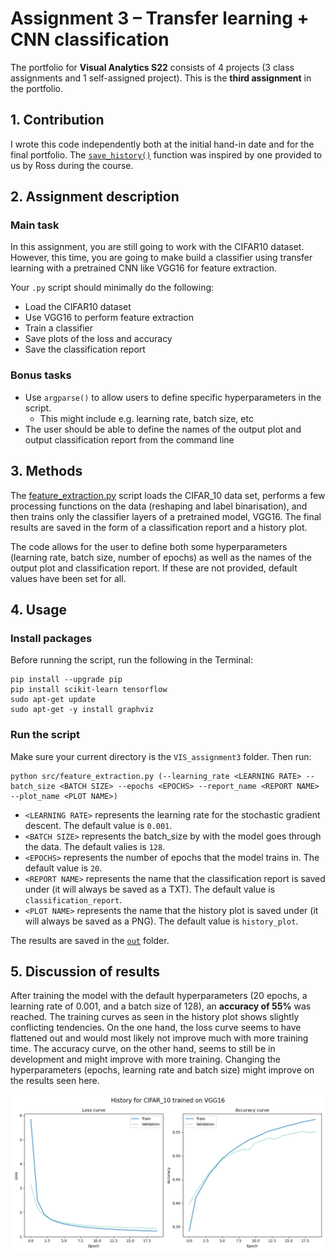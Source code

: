 # Assignment 3 – Transfer learning + CNN classification
The portfolio for __Visual Analytics S22__ consists of 4 projects (3 class assignments and 1 self-assigned project). This is the __third assignment__ in the portfolio.

## 1. Contribution
I wrote this code independently both at the initial hand-in date and for the final portfolio. The [`save_history()`](https://github.com/agnesbn/VIS_assignment3/blob/03a2fdd27c9c3faecbc9b0807a8b45425d893de4/src/feature_extraction.py#L32) function was  inspired by one provided to us by Ross during the course.

## 2. Assignment description
### Main task
In this assignment, you are still going to work with the CIFAR10 dataset. However, this time, you are going to make build a classifier using transfer learning with a pretrained CNN like VGG16 for feature extraction. 

Your ```.py``` script should minimally do the following:

- Load the CIFAR10 dataset
- Use VGG16 to perform feature extraction
- Train a classifier 
- Save plots of the loss and accuracy 
- Save the classification report

### Bonus tasks
- Use ```argparse()``` to allow users to define specific hyperparameters in the script.
  - This might include e.g. learning rate, batch size, etc
- The user should be able to define the names of the output plot and output classification report from the command line

## 3. Methods
The [feature_extraction.py](https://github.com/agnesbn/VIS_assignment3/blob/main/src/feature_extraction.py) script loads the CIFAR_10 data set, performs a few processing functions on the data (reshaping and label binarisation), and then trains only the classifier layers of a pretrained model, VGG16. The final results are saved in the form of a classification report and a history plot.

The code allows for the user to define both some hyperparameters (learning rate, batch size, number of epochs) as well as the names of the output plot and classification report. If these are not provided, default values have been set for all.

## 4. Usage
### Install packages
Before running the script, run the following in the Terminal:
```
pip install --upgrade pip
pip install scikit-learn tensorflow
sudo apt-get update
sudo apt-get -y install graphviz
```

### Run the script
Make sure your current directory is the `VIS_assignment3` folder. Then run:
```
python src/feature_extraction.py (--learning_rate <LEARNING RATE> --batch_size <BATCH SIZE> --epochs <EPOCHS> --report_name <REPORT NAME> --plot_name <PLOT NAME>)
```
* `<LEARNING RATE>` represents the learning rate for the stochastic gradient descent. The default value is `0.001`.
* `<BATCH SIZE>` represents the batch_size by with the model goes through the data. The default valies is `128`.
* `<EPOCHS>` represents the number of epochs that the model trains in. The default value is `20`.
* `<REPORT NAME>` represents the name that the classification report is saved under (it will always be saved as a TXT). The default value is `classification_report`.
* `<PLOT NAME>` represents the name that the history plot is saved under (it will always be saved as a PNG). The default value is `history_plot`.


The results are saved in the [`out`](https://github.com/agnesbn/VIS_assignment3/tree/main/out) folder.

## 5. Discussion of results
After training the model with the default hyperparameters (20 epochs, a learning rate of 0.001, and a batch size of 128), an **accuracy of 55%** was reached. The training curves as seen in the history plot shows slightly conflicting tendencies. On the one hand, the loss curve seems to have flattened out and would most likely not improve much with more training time. The accuracy curve, on the other hand, seems to still be in development and might improve with more training. Changing the hyperparameters (epochs, learning rate and batch size) might improve on the results seen here.

![](https://github.com/agnesbn/VIS_assignment3/blob/main/out/history_plot.png)
